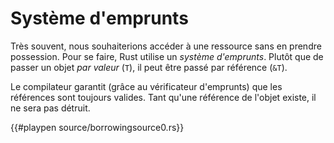 # Système d'emprunts

Très souvent, nous souhaiterions accéder à une ressource sans en prendre possession. Pour se faire, Rust utilise un *système d'emprunts*. Plutôt que de passer un objet *par valeur* (`T`), il peut être passé par référence (`&T`).

Le compilateur garantit (grâce au vérificateur d'emprunts) que les références sont toujours valides. Tant qu'une référence de l'objet existe, il ne sera pas détruit.

{{#playpen source/borrowingsource0.rs}}
